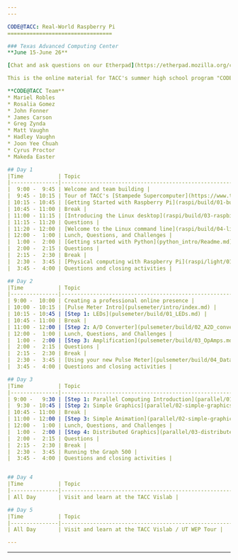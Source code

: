 ```yaml
---
---

CODE@TACC: Real-World Raspberry Pi
=================================

### Texas Advanced Computing Center
**June 15-June 26**

[Chat and ask questions on our Etherpad](https://etherpad.mozilla.org/code-at-tacc)

This is the online material for TACC's summer high school program "CODE@TACC" in which students will build a Linux computer then learn how to connect it to the world and create their own inventions.

**CODE@TACC Team**
* Mariel Robles
* Rosalia Gomez
* John Fonner
* James Carson
* Greg Zynda
* Matt Vaughn
* Hadley Vaughn
* Joon Yee Chuah
* Cyrus Proctor
* Makeda Easter

## Day 1
|Time           | Topic                                                        |
|---------------|--------------------------------------------------------------|
|  9:00 -  9:45 | Welcome and team building |
|  9:45 - 10:15 | Tour of TACC's [Stampede Supercomputer](https://www.tacc.utexas.edu/stampede/) |
| 10:15 - 10:45 | [Getting Started with Raspberry Pi](raspi/build/01-build.md) |
| 10:45 - 11:00 | Break |
| 11:00 - 11:15 | [Introducing the Linux desktop](raspi/build/03-raspbian-desktop.md) |
| 11:15 - 11:20 | Questions |
| 11:20 - 12:00 | [Welcome to the Linux command line](raspi/build/04-linux-101.md) |
| 12:00 -  1:00 | Lunch, Questions, and Challenges |
|  1:00 -  2:00 | [Getting started with Python](python_intro/Readme.md) |
|  2:00 -  2:15 | Questions |
|  2:15 -  2:30 | Break |
|  2:30 -  3:45 | [Physical computing with Raspberry Pi](raspi/light/01-led.md) |
|  3:45 -  4:00 | Questions and closing activities |

## Day 2
|Time           | Topic                                                        |
|---------------|--------------------------------------------------------------|
| 9:00 -  10:00 | Creating a professional online presence |
| 10:00 - 10:15 | [Pulse Meter Intro](pulsemeter/intro/index.md) |
| 10:15 - 10:45 | [Step 1: LEDs](pulsemeter/build/01_LEDs.md) |
| 10:45 - 11:00 | Break |
| 11:00 - 12:00 | [Step 2: A/D Converter](pulsemeter/build/02_A2D_converter.md)|
| 12:00 -  1:00 | Lunch, Questions, and Challenges |
|  1:00 -  2:00 | [Step 3: Amplification](pulsemeter/build/03_OpAmps.md)|
|  2:00 -  2:15 | Questions |
|  2:15 -  2:30 | Break |
|  2:30 -  3:45 | [Using your new Pulse Meter](pulsemeter/build/04_Data.md) |
|  3:45 -  4:00 | Questions and closing activities |

## Day 3
|Time           | Topic                                                        |
|---------------|--------------------------------------------------------------|
| 9:00 -   9:30 | [Step 1: Parallel Computing Introduction](parallel/01-introduction.md) |
|  9:30 - 10:45 | [Step 2: Simple Graphics](parallel/02-simple-graphics.md) |
| 10:45 - 11:00 | Break |
| 11:00 - 12:00 | [Step 3: Simple Animation](parallel/02-simple-graphics.md) |
| 12:00 -  1:00 | Lunch, Questions, and Challenges |
|  1:00 -  2:00 | [Step 4: Distributed Graphics](parallel/03-distributed-graphics.md) |
|  2:00 -  2:15 | Questions |
|  2:15 -  2:30 | Break |
|  2:30 -  3:45 | Running the Graph 500 |
|  3:45 -  4:00 | Questions and closing activities |


## Day 4
|Time           | Topic                                                        |
|---------------|--------------------------------------------------------------|
| All Day       | Visit and learn at the TACC Vislab |

## Day 5
|Time           | Topic                                                        |
|---------------|--------------------------------------------------------------|
| All Day       | Visit and learn at the TACC Vislab / UT WEP Tour |

---
```

---
